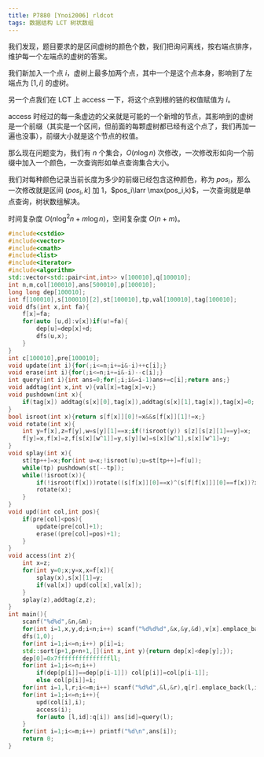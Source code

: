 ```yaml
---
title: P7880 [Ynoi2006] rldcot
tags: 数据结构 LCT 树状数组
---
```


我们发现，题目要求的是区间虚树的颜色个数，我们把询问离线，按右端点排序，维护每一个左端点的虚树的答案。

我们新加入一个点 $i$，虚树上最多加两个点，其中一个是这个点本身，影响到了左端点为 $[1,i]$ 的虚树。

另一个点我们在 LCT 上 access 一下，将这个点到根的链的权值赋值为 $i$。

access 时经过的每一条虚边的父亲就是可能的一个新增的节点，其影响到的虚树是一个前缀（其实是一个区间，但前面的每颗虚树都已经有这个点了，我们再加一遍也没事），前缀大小就是这个节点的权值。

那么现在问题变为，我们有 $n$ 个集合，$O(n\log n)$ 次修改，一次修改形如向一个前缀中加入一个颜色，一次查询形如单点查询集合大小。

我们对每种颜色记录当前长度为多少的前缀已经包含这种颜色，称为 $pos_i$，那么一次修改就是区间 $(pos_i,k]$ 加 1，$pos_i\larr \max(pos_i,k)$，一次查询就是单点查询，树状数组解决。 

时间复杂度 $O(n\log^2n+m\log n)$，空间复杂度 $O(n+m)$。

```cpp
#include<cstdio>
#include<vector>
#include<cmath>
#include<list>
#include<iterator>
#include<algorithm>
std::vector<std::pair<int,int>> v[100010],q[100010];
int n,m,col[100010],ans[500010],p[100010];
long long dep[100010];
int f[100010],s[100010][2],st[100010],tp,val[100010],tag[100010];
void dfs(int x,int fa){
	f[x]=fa;
	for(auto [u,d]:v[x])if(u!=fa){
		dep[u]=dep[x]+d;
		dfs(u,x);
	}
}
int c[100010],pre[100010];
void update(int i){for(;i<=n;i+=i&-i)++c[i];}
void erase(int i){for(;i<=n;i+=i&-i)--c[i];}
int query(int i){int ans=0;for(;i;i&=i-1)ans+=c[i];return ans;}
void addtag(int x,int v){val[x]=tag[x]=v;}
void pushdown(int x){
	if(tag[x]) addtag(s[x][0],tag[x]),addtag(s[x][1],tag[x]),tag[x]=0;
}
bool isroot(int x){return s[f[x]][0]!=x&&s[f[x]][1]!=x;}
void rotate(int x){
	int y=f[x],z=f[y],w=s[y][1]==x;if(!isroot(y)) s[z][s[z][1]==y]=x;
	f[y]=x,f[x]=z,f[s[x][w^1]]=y,s[y][w]=s[x][w^1],s[x][w^1]=y;
}
void splay(int x){
	st[tp++]=x;for(int u=x;!isroot(u);u=st[tp++]=f[u]);
	while(tp) pushdown(st[--tp]);
	while(!isroot(x)){
		if(!isroot(f[x]))rotate((s[f[x]][0]==x)^(s[f[f[x]]][0]==f[x])?x:f[x]);
		rotate(x);
	}
}
void upd(int col,int pos){
	if(pre[col]<pos){
		update(pre[col]+1);
		erase((pre[col]=pos)+1);
	}
}
void access(int z){
	int x=z;
	for(int y=0;x;y=x,x=f[x]){
		splay(x),s[x][1]=y;
		if(val[x]) upd(col[x],val[x]);
	}
	splay(z),addtag(z,z);
}
int main(){
	scanf("%d%d",&n,&m);
	for(int i=1,x,y,d;i<n;i++) scanf("%d%d%d",&x,&y,&d),v[x].emplace_back(y,d),v[y].emplace_back(x,d);
	dfs(1,0);
	for(int i=1;i<=n;i++) p[i]=i;
	std::sort(p+1,p+n+1,[](int x,int y){return dep[x]<dep[y];});
	dep[0]=0x7fffffffffffffffll;
	for(int i=1;i<=n;i++)
		if(dep[p[i]]==dep[p[i-1]]) col[p[i]]=col[p[i-1]];
		else col[p[i]]=i;
	for(int i=1,l,r;i<=m;i++) scanf("%d%d",&l,&r),q[r].emplace_back(l,i); 
	for(int i=1;i<=n;i++){
		upd(col[i],i);
		access(i);
		for(auto [l,id]:q[i]) ans[id]=query(l);
	}
	for(int i=1;i<=m;i++) printf("%d\n",ans[i]);
	return 0;
}
```

